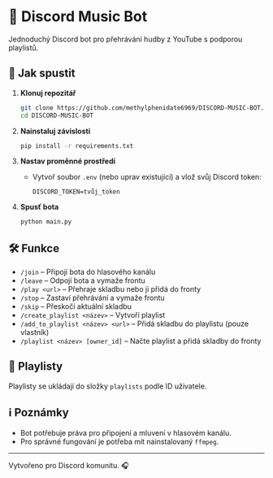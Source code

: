 # 🎵 Discord Music Bot

Jednoduchý Discord bot pro přehrávání hudby z YouTube s podporou playlistů.

## 🚀 Jak spustit

1. **Klonuj repozitář**
   ```bash
   git clone https://github.com/methylphenidate6969/DISCORD-MUSIC-BOT.git
   cd DISCORD-MUSIC-BOT
   ```

2. **Nainstaluj závislosti**
   ```bash
   pip install -r requirements.txt
   ```

3. **Nastav proměnné prostředí**
   - Vytvoř soubor `.env` (nebo uprav existující) a vlož svůj Discord token:
     ```
     DISCORD_TOKEN=tvůj_token
     ```

4. **Spusť bota**
   ```bash
   python main.py
   ```

## 🛠️ Funkce

- `/join` – Připojí bota do hlasového kanálu
- `/leave` – Odpojí bota a vymaže frontu
- `/play <url>` – Přehraje skladbu nebo ji přidá do fronty
- `/stop` – Zastaví přehrávání a vymaže frontu
- `/skip` – Přeskočí aktuální skladbu
- `/create_playlist <název>` – Vytvoří playlist
- `/add_to_playlist <název> <url>` – Přidá skladbu do playlistu (pouze vlastník)
- `/playlist <název> [owner_id]` – Načte playlist a přidá skladby do fronty

## 📁 Playlisty

Playlisty se ukládají do složky `playlists` podle ID uživatele.

## ℹ️ Poznámky

- Bot potřebuje práva pro připojení a mluvení v hlasovém kanálu.
- Pro správné fungování je potřeba mít nainstalovaný `ffmpeg`.

---

Vytvořeno pro Discord komunitu. 🎧
